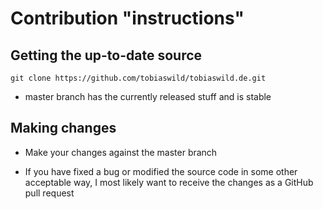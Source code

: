 # Contribution "instructions"

## Getting the up-to-date source

`git clone https://github.com/tobiaswild/tobiaswild.de.git`

- master branch has the currently released stuff and is stable

## Making changes

- Make your changes against the master branch

- If you have fixed a bug or modified the source code in some other acceptable way,
I most likely want to receive the changes as a GitHub pull request

<!-- 
This file is coppied from https://github.com/juzzlin/Heimer
--->
